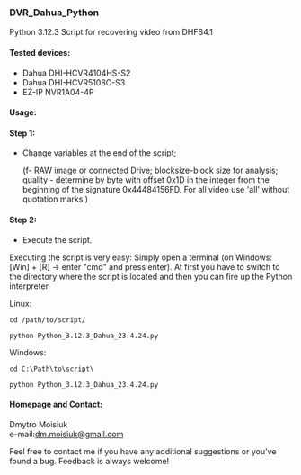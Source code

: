 ### DVR_Dahua_Python
Python 3.12.3
Script for recovering video from DHFS4.1

#### Tested devices:

- Dahua DHI-HCVR4104HS-S2
- Dahua DHI-HCVR5108C-S3
- EZ-IP NVR1A04-4P


#### Usage:

#### Step 1:
- Change variables at the end of the script;

    (f- RAW image or connected Drive; 
  blocksize-block size for analysis; 
  quality - determine by byte with offset 0x1D in the integer from the beginning of the signature 0x44484156FD. For all video use 'all' without quotation marks ) 

#### Step 2:
- Execute the script.

Executing the script is very easy: Simply open a terminal (on Windows: [Win] + [R] -> enter "cmd" and press enter). At first you have to switch to the directory where the script is located and then you can fire up the Python interpreter.

 Linux:
 
```cd /path/to/script/```

```python Python_3.12.3_Dahua_23.4.24.py``` 

 Windows:
 
```cd C:\Path\to\script\```

```python Python_3.12.3_Dahua_23.4.24.py```



#### Homepage and Contact:

Dmytro Moisiuk  
e-mail:dm.moisiuk@gmail.com

Feel free to contact me if you have any additional suggestions or you've found a bug. Feedback is always welcome! 
